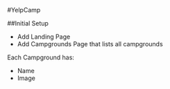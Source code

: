 #YelpCamp

##Initial Setup
* Add Landing Page
* Add Campgrounds Page that lists all campgrounds

Each Campground has:
   * Name
   * Image